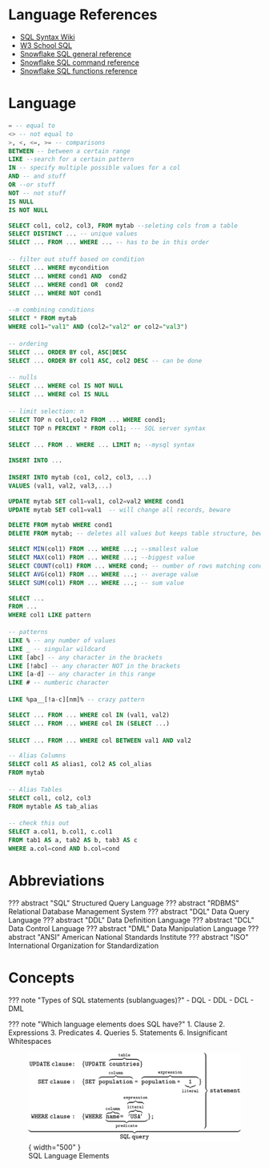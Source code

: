 # Language References
- [SQL Syntax Wiki](https://en.wikipedia.org/wiki/SQL_syntax)
- [W3 School SQL](https://www.w3schools.com/sql/default.asp)
- [Snowflake SQL general reference](https://docs.snowflake.com/en/sql-reference.html)
- [Snowflake SQL command reference](https://docs.snowflake.com/en/sql-reference-commands.html)
- [Snowflake SQL functions reference](https://docs.snowflake.com/en/sql-reference-functions.html)
# Language

``` sql title="SQL Operators"
= -- equal to
<> -- not equal to
>, <, <=, >= -- comparisons
BETWEEN -- between a certain range
LIKE --search for a certain pattern
IN -- specify multiple possible values for a col
AND -- and stuff
OR --or stuff
NOT -- not stuff
IS NULL
IS NOT NULL
```

``` sql title="Getting stuff out a table"
SELECT col1, col2, col3, FROM mytab --seleting cols from a table
SELECT DISTINCT ... -- unique values
SELECT ... FROM ... WHERE ... -- has to be in this order

-- filter out stuff based on condition
SELECT ... WHERE mycondition
SELECT ... WHERE cond1 AND  cond2
SELECT ... WHERE cond1 OR  cond2
SELECT ... WHERE NOT cond1

--m combining conditions
SELECT * FROM mytab
WHERE col1="val1" AND (col2="val2" or col2="val3")

-- ordering
SELECT ... ORDER BY col, ASC|DESC
SELECT ... ORDER BY col1 ASC, col2 DESC -- can be done

-- nulls
SELECT ... WHERE col IS NOT NULL
SELECT ... WHERE col IS NULL

-- limit selection: n
SELECT TOP n col1,col2 FROM ... WHERE cond1;
SELECT TOP n PERCENT * FROM col1; --- SQL server syntax

SELECT ... FROM .. WHERE ... LIMIT n; --mysql syntax

```

``` sql title="Adding rows to a table"
INSERT INTO ...

INSERT INTO mytab (co1, col2, col3, ...)
VALUES (val1, val2, val3,...)
```

``` sql title="Changing values in a table"
UPDATE mytab SET col1=val1, col2=val2 WHERE cond1
UPDATE mytab SET col1=val1  -- will change all records, beware
```

``` sql title="Removing values from a table"
DELETE FROM mytab WHERE cond1
DELETE FROM mytab; -- deletes all values but keeps table structure, beware
```

``` sql title="SQL Functions"
SELECT MIN(col1) FROM ... WHERE ...; --smallest value
SELECT MAX(col1) FROM ... WHERE ...; --biggest value
SELECT COUNT(col1) FROM ... WHERE cond; -- number of rows matching condition
SELECT AVG(col1) FROM ... WHERE ...; -- average value
SELECT SUM(col1) FROM ... WHERE ...; -- sum value
```

```sql title="pattern matching with LIKE"
SELECT ...
FROM ...
WHERE col1 LIKE pattern

-- patterns
LIKE % -- any number of values
LIKE _ -- singular wildcard
LIKE [abc] -- any character in the brackets
LIKE [!abc] -- any character NOT in the brackets
LIKE [a-d] -- any character in this range
LIKE # -- numberic character

LIKE %pa__[!a-c][nm]% -- crazy pattern
```
```sql title="IN and BETWEEN Operator"
SELECT ... FROM ... WHERE col IN (val1, val2)
SELECT ... FROM ... WHERE col IN (SELECT ...)

SELECT ... FROM ... WHERE col BETWEEN val1 AND val2
```

```sql title="SQL Aliases - Columns & Tables "
-- Alias Columns
SELECT col1 AS alias1, col2 AS col_alias
FROM mytab

-- Alias Tables
SELECT col1, col2, col3
FROM mytable AS tab_alias

-- check this out
SELECT a.col1, b.col1, c.col1
FROM tab1 AS a, tab2 AS b, tab3 AS c
WHERE a.col=cond AND b.col=cond
```




# Abbreviations
??? abstract "SQL"
    Structured Query Language
??? abstract "RDBMS"
    Relational Database Management System
??? abstract "DQL"
    Data Query Language
??? abstract "DDL"
    Data Definition Language
??? abstract "DCL"
    Data Control Language
??? abstract "DML"
    Data Manipulation Language
??? abstract "ANSI"
    American National Standards Institute
??? abstract "ISO"
    International Organization for Standardization


# Concepts

??? note "Types of SQL statements (sublanguages)?"
    - DQL
    - DDL
    - DCL
    - DML

??? note "Which language elements does SQL have?"
      1. Clause
      2. Expressions
      3. Predicates
      4. Queries
      5. Statements
      6. Insignificant Whitespaces
        <figure markdown>
        ![SQL language elements](../assets/a2de4ab06da2ded13e608b35b6e191b664b05560.svg){ width="500" }
        <figcaption>SQL Language Elements</figcaption>
        </figure>

